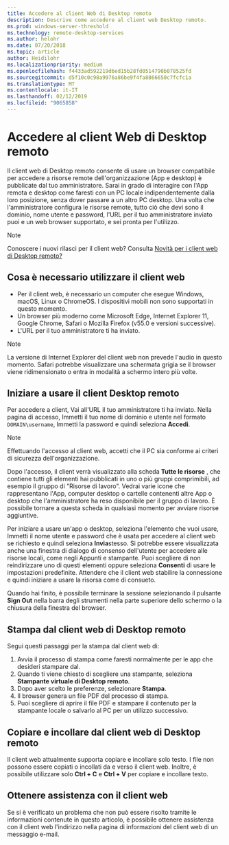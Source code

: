 ```yaml
---
title: Accedere al client Web di Desktop remoto
description: Descrive come accedere al client web Desktop remoto.
ms.prod: windows-server-threshold
ms.technology: remote-desktop-services
ms.author: helohr
ms.date: 07/20/2018
ms.topic: article
author: Heidilohr
ms.localizationpriority: medium
ms.openlocfilehash: f4433ad592219d6ed15b28fd0514790b078525fd
ms.sourcegitcommit: d5f10c0c98a9976a86be9f4fa8866650c7fcfc1a
ms.translationtype: MT
ms.contentlocale: it-IT
ms.lasthandoff: 02/12/2019
ms.locfileid: "9065858"
---
```

# Accedere al client Web di Desktop remoto

Il client web di Desktop remoto consente di usare un browser compatibile per accedere a risorse remote dell'organizzazione (App e desktop) è pubblicate dal tuo amministratore. Sarai in grado di interagire con l'App remota e desktop come faresti con un PC locale indipendentemente dalla loro posizione, senza dover passare a un altro PC desktop. Una volta che l'amministratore configura le risorse remote, tutto ciò che devi sono il dominio, nome utente e password, l'URL per il tuo amministratore inviato puoi e un web browser supportato, e sei pronta per l'utilizzo.

>[!NOTE]
>Conoscere i nuovi rilasci per il client web? Consulta [Novità per i client web di Desktop remoto?](web-client-whatsnew.md)

## Cosa è necessario utilizzare il client web

* Per il client web, è necessario un computer che esegue Windows, macOS, Linux o ChromeOS. I dispositivi mobili non sono supportati in questo momento.
* Un browser più moderno come Microsoft Edge, Internet Explorer 11, Google Chrome, Safari o Mozilla Firefox (v55.0 e versioni successive).
* L'URL per il tuo amministratore ti ha inviato.

>[!NOTE]
>La versione di Internet Explorer del client web non prevede l'audio in questo momento.
>Safari potrebbe visualizzare una schermata grigia se il browser viene ridimensionato o entra in modalità a schermo intero più volte.

## Iniziare a usare il client Desktop remoto

Per accedere a client, Vai all'URL il tuo amministratore ti ha inviato. Nella pagina di accesso, Immetti il tuo nome di dominio e utente nel formato ```DOMAIN\username```, Immetti la password e quindi seleziona **Accedi**.

>[!NOTE]
>Effettuando l'accesso al client web, accetti che il PC sia conforme ai criteri di sicurezza dell'organizzazione.

Dopo l'accesso, il client verrà visualizzato alla scheda **Tutte le risorse** , che contiene tutti gli elementi hai pubblicati in uno o più gruppi comprimibili, ad esempio il gruppo di "Risorse di lavoro". Vedrai varie icone che rappresentano l'App, computer desktop o cartelle contenenti altre App o desktop che l'amministratore ha reso disponibile per il gruppo di lavoro. È possibile tornare a questa scheda in qualsiasi momento per avviare risorse aggiuntive.

Per iniziare a usare un'app o desktop, seleziona l'elemento che vuoi usare, Immetti il nome utente e password che è usata per accedere al client web se richiesto e quindi seleziona **Invia**stesso. Si potrebbe essere visualizzata anche una finestra di dialogo di consenso dell'utente per accedere alle risorse locali, come negli Appunti e stampante. Puoi scegliere di non reindirizzare uno di questi elementi oppure seleziona **Consenti** di usare le impostazioni predefinite. Attendere che il client web stabilire la connessione e quindi iniziare a usare la risorsa come di consueto.

Quando hai finito, è possibile terminare la sessione selezionando il pulsante **Sign Out** nella barra degli strumenti nella parte superiore dello schermo o la chiusura della finestra del browser.

## Stampa dal client web di Desktop remoto

Segui questi passaggi per la stampa dal client web di:

1. Avvia il processo di stampa come faresti normalmente per le app che desideri stampare dal.
2. Quando ti viene chiesto di scegliere una stampante, seleziona **Stampante virtuale di Desktop remoto**.
3. Dopo aver scelto le preferenze, selezionare **Stampa**.
4. Il browser genera un file PDF del processo di stampa.
5. Puoi scegliere di aprire il file PDF e stampare il contenuto per la stampante locale o salvarlo al PC per un utilizzo successivo.

## Copiare e incollare dal client web di Desktop remoto

Il client web attualmente supporta copiare e incollare solo testo. I file non possono essere copiati o incollati da e verso il client web. Inoltre, è possibile utilizzare solo **Ctrl + C** e **Ctrl + V** per copiare e incollare testo.

## Ottenere assistenza con il client web

Se si è verificato un problema che non può essere risolto tramite le informazioni contenute in questo articolo, è possibile ottenere assistenza con il client web l'indirizzo nella pagina di informazioni del client web di un messaggio e-mail.
